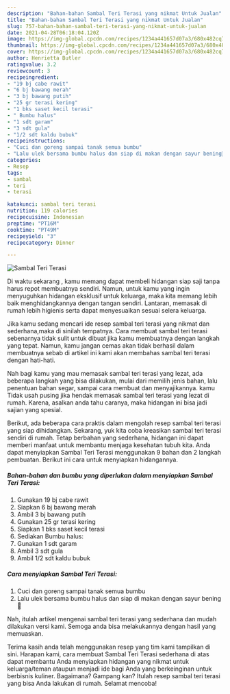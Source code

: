 ```yaml
---
description: "Bahan-bahan Sambal Teri Terasi yang nikmat Untuk Jualan"
title: "Bahan-bahan Sambal Teri Terasi yang nikmat Untuk Jualan"
slug: 757-bahan-bahan-sambal-teri-terasi-yang-nikmat-untuk-jualan
date: 2021-04-28T06:18:04.120Z
image: https://img-global.cpcdn.com/recipes/1234a441657d07a3/680x482cq70/sambal-teri-terasi-foto-resep-utama.jpg
thumbnail: https://img-global.cpcdn.com/recipes/1234a441657d07a3/680x482cq70/sambal-teri-terasi-foto-resep-utama.jpg
cover: https://img-global.cpcdn.com/recipes/1234a441657d07a3/680x482cq70/sambal-teri-terasi-foto-resep-utama.jpg
author: Henrietta Butler
ratingvalue: 3.2
reviewcount: 3
recipeingredient:
- "19 bj cabe rawit"
- "6 bj bawang merah"
- "3 bj bawang putih"
- "25 gr terasi kering"
- "1 bks saset kecil terasi"
- " Bumbu halus"
- "1 sdt garam"
- "3 sdt gula"
- "1/2 sdt kaldu bubuk"
recipeinstructions:
- "Cuci dan goreng sampai tanak semua bumbu"
- "Lalu ulek bersama bumbu halus dan siap di makan dengan sayur bening🤤"
categories:
- Resep
tags:
- sambal
- teri
- terasi

katakunci: sambal teri terasi 
nutrition: 119 calories
recipecuisine: Indonesian
preptime: "PT16M"
cooktime: "PT49M"
recipeyield: "3"
recipecategory: Dinner

---
```



![Sambal Teri Terasi](https://img-global.cpcdn.com/recipes/1234a441657d07a3/680x482cq70/sambal-teri-terasi-foto-resep-utama.jpg)

Di waktu  sekarang , kamu memang dapat membeli hidangan siap saji tanpa harus repot membuatnya sendiri. Namun, untuk kamu yang ingin menyuguhkan hidangan eksklusif untuk keluarga, maka kita memang lebih baik menghidangkannya dengan tangan sendiri. Lantaran, memasak di rumah lebih higienis serta dapat menyesuaikan sesuai selera keluarga.

Jika kamu sedang mencari ide resep sambal teri terasi yang nikmat dan sederhana,maka di sinilah tempatnya. Cara membuat sambal teri terasi  sebenarnya tidak sulit untuk dibuat jika kamu membuatnya dengan langkah yang tepat. Namun, kamu jangan cemas akan tidak berhasil dalam membuatnya 
sebab di artikel ini kami akan membahas sambal teri terasi dengan hati-hati.  



Nah bagi kamu yang mau memasak sambal teri terasi yang lezat, ada beberapa langkah yang bisa dilakukan, mulai dari memilih jenis bahan, lalu penentuan bahan segar, sampai cara membuat dan menyajikannya. kamu Tidak usah pusing jika hendak memasak sambal teri terasi yang lezat di rumah. Karena, asalkan anda  tahu caranya, maka hidangan ini bisa jadi sajian yang spesial.

Berikut, ada beberapa cara praktis  dalam mengolah resep sambal teri terasi yang siap dihidangkan. Sekarang, yuk kita coba kreasikan sambal teri terasi sendiri di rumah. Tetap berbahan yang sederhana, hidangan ini dapat memberi manfaat untuk membantu menjaga kesehatan tubuh kita. Anda dapat menyiapkan Sambal Teri Terasi menggunakan 9 bahan dan 2 langkah pembuatan. Berikut ini cara untuk menyiapkan hidangannya.

<!--inarticleads1-->

##### Bahan-bahan dan bumbu yang diperlukan dalam menyiapkan Sambal Teri Terasi:

1. Gunakan 19 bj cabe rawit
1. Siapkan 6 bj bawang merah
1. Ambil 3 bj bawang putih
1. Gunakan 25 gr terasi kering
1. Siapkan 1 bks saset kecil terasi
1. Sediakan  Bumbu halus:
1. Gunakan 1 sdt garam
1. Ambil 3 sdt gula
1. Ambil 1/2 sdt kaldu bubuk




<!--inarticleads2-->

##### Cara menyiapkan Sambal Teri Terasi:

1. Cuci dan goreng sampai tanak semua bumbu
1. Lalu ulek bersama bumbu halus dan siap di makan dengan sayur bening🤤




Nah, itulah artikel mengenai  sambal teri terasi  yang sederhana dan mudah dilakukan versi kami. Semoga anda bisa melakukannya dengan hasil yang memuaskan. 

Terima kasih anda telah menggunakan resep yang tim kami tampilkan di sini. Harapan kami, cara membuat  Sambal Teri Terasi sederhana di atas dapat membantu Anda menyiapkan hidangan yang nikmat untuk keluarga/teman ataupun menjadi ide bagi Anda yang berkeinginan untuk berbisnis kuliner. Bagaimana? Gampang kan? Itulah resep sambal teri terasi yang bisa Anda lakukan di rumah. Selamat mencoba!

